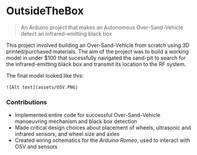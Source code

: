 # OutsideTheBox

> An Arduino project that makes an Autonomous Over-Sand-Vehicle detect an infrared-emitting black box

This project involved building an Over-Sand-Vehicle from scratch using 3D printed/purchased materials. The aim of the project was to build a working model in under $100 that sucessfully navigated the sand-pit to search for the infrared-emitting black box and transmit its location to the RF system.

The final model looked like this:

    ![Alt text](assets/OSV.PNG)

### Contributions

- Implemented entire code for successful Over-Sand-Vehicle manoeuvring mechanism and black box detection
- Made critical design choices about placement of wheels, ultrasonic and infrared sensors, and wheel size and axles
- Created wiring schematics for the *Arduino Romeo*, used to interact with OSV and sensors

